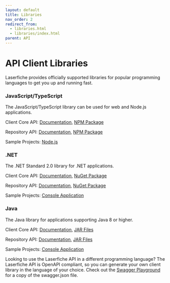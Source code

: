 ```yaml
---
layout: default
title: Libraries
nav_order: 2
redirect_from:
  - libraries.html
  - libraries/index.html
parent: API
---
```


<!--© 2024 Laserfiche.
See LICENSE-DOCUMENTATION and LICENSE-CODE in the project root for license information.-->

# API Client Libraries

Laserfiche provides officially supported libraries for popular programming languages to get you up and running fast.

### JavaScript/TypeScript

The JavaScript/TypeScript library can be used for web and Node.js applications.

Client Core API: [Documentation](https://laserfiche.github.io/lf-api-client-core-js/docs/1.x/index.html), [NPM Package](https://www.npmjs.com/package/@laserfiche/lf-api-client-core)

Repository API: [Documentation](https://laserfiche.github.io/lf-repository-api-client-js/docs/v2/index.html), [NPM Package](https://www.npmjs.com/package/@laserfiche/lf-repository-api-client-v2)

Sample Projects: [Node.js](https://github.com/Laserfiche/lf-sample-repository-api-nodejs)

### .NET

The .NET Standard 2.0 library for .NET applications.

Client Core API: [Documentation](https://laserfiche.github.io/lf-api-client-core-dotnet/docs/1.x/index.html), [NuGet Package](https://www.nuget.org/packages/Laserfiche.Api.Client.Core)

Repository API: [Documentation](https://laserfiche.github.io/lf-repository-api-client-dotnet/docs/v2/index.html), [NuGet Package](https://www.nuget.org/packages/Laserfiche.Repository.Api.Client.V2)

Sample Projects: [Console Application](https://github.com/Laserfiche/lf-sample-repository-api-dotnet-srv)

### Java

The Java library for applications supporting Java 8 or higher.

Client Core API: [Documentation](https://laserfiche.github.io/lf-api-client-core-java/docs/2.x/index.html), [JAR Files](https://central.sonatype.com/artifact/com.laserfiche/lf-api-client-core/2.2.0/versions)

Repository API: [Documentation](https://laserfiche.github.io/lf-repository-api-client-java/docs/v2/index.html), [JAR Files](https://central.sonatype.com/artifact/com.laserfiche/lf-repository-api-client-v2/versions)

Sample Projects: [Console Application](https://github.com/Laserfiche/lf-sample-repository-api-java)

Looking to use the Laserfiche API in a different programming language? The Laserfiche API is OpenAPI compliant, so you can generate your own client library in the language of your choice. Check out the [Swagger Playground](https://api.laserfiche.com/repository/swagger/index.html) for a copy of the swagger.json file.
